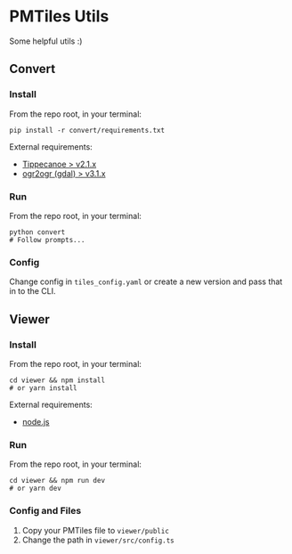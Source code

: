 # PMTiles Utils

Some helpful utils :)

## Convert
### Install
From the repo root, in your terminal:
```
pip install -r convert/requirements.txt
```
External requirements:
- [Tippecanoe > v2.1.x](https://github.com/felt/tippecanoe)
- [ogr2ogr (gdal) > v3.1.x](https://gdal.org/download.html)
### Run
From the repo root, in your terminal:
```
python convert
# Follow prompts...
```
### Config
Change config in `tiles_config.yaml` or create a new version and pass that in to the CLI.

## Viewer
### Install
From the repo root, in your terminal:
```
cd viewer && npm install
# or yarn install
```
External requirements:
- [node.js](https://nodejs.org/en/)
### Run
From the repo root, in your terminal:
```
cd viewer && npm run dev
# or yarn dev
```
### Config and Files
1. Copy your PMTiles file to `viewer/public`
2. Change the path in `viewer/src/config.ts`